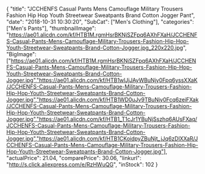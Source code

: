 {
	"title": "JCCHENFS Casual Pants Mens Camouflage Military Trousers Fashion Hip Hop Youth Streetwear Sweatpants Brand Cotton Jogger Pant",
	"date": "2018-10-31 10:30:20",
	"SubCat": ["Men's Clothing"],
	"categories": ["Men's Pants"],
	"thumbnailImage": "https://ae01.alicdn.com/kf/HTB1M.rgmHsrBKNjSZFpq6AXhFXaH/JCCHENFS-Casual-Pants-Mens-Camouflage-Military-Trousers-Fashion-Hip-Hop-Youth-Streetwear-Sweatpants-Brand-Cotton-Jogger.jpg_220x220.jpg",
	"BigImage": ["https://ae01.alicdn.com/kf/HTB1M.rgmHsrBKNjSZFpq6AXhFXaH/JCCHENFS-Casual-Pants-Mens-Camouflage-Military-Trousers-Fashion-Hip-Hop-Youth-Streetwear-Sweatpants-Brand-Cotton-Jogger.jpg","https://ae01.alicdn.com/kf/HTB1wlJjJAyWBuNjy0Fpq6yssXXaK/JCCHENFS-Casual-Pants-Mens-Camouflage-Military-Trousers-Fashion-Hip-Hop-Youth-Streetwear-Sweatpants-Brand-Cotton-Jogger.jpg","https://ae01.alicdn.com/kf/HTB1WD0uJv9TBuNjy0Fcq6zeiFXak/JCCHENFS-Casual-Pants-Mens-Camouflage-Military-Trousers-Fashion-Hip-Hop-Youth-Streetwear-Sweatpants-Brand-Cotton-Jogger.jpg","https://ae01.alicdn.com/kf/HTB1_T1cJr1YBuNjSszhq6AUsFXaq/JCCHENFS-Casual-Pants-Mens-Camouflage-Military-Trousers-Fashion-Hip-Hop-Youth-Streetwear-Sweatpants-Brand-Cotton-Jogger.jpg","https://ae01.alicdn.com/kf/HTB1CKoidpyZBuNjt_jJq6zDlXXaR/JCCHENFS-Casual-Pants-Mens-Camouflage-Military-Trousers-Fashion-Hip-Hop-Youth-Streetwear-Sweatpants-Brand-Cotton-Jogger.jpg"],
	"actualPrice": 21.04,
	"comparePrice": 30.06,
	"linkurl": "http://s.click.aliexpress.com/e/RzHWuQG",
	"inStock": 102
}
